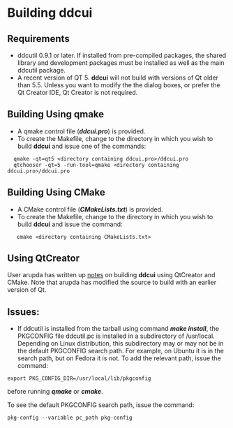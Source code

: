 # Building **ddcui**

## Requirements
- ddcutil 0.9.1 or later.  If installed from pre-compiled packages, the shared library and development packages must be installed
as well as the main ddcutil package.
- A recent version of QT 5.  **ddcui** will not build with versions of Qt older than 5.5. 
Unless you want to modify the the dialog boxes, or prefer the Qt Creator IDE, Qt Creator is not required. 

## Building Using qmake
- A qmake control file (***ddcui.pro***) is provided.
- To create the Makefile, change to the directory in which you wish to 
  build **ddcui** and issue one of the commands: 
~~~
  qmake -qt=qt5 <directory containing ddcui.pro>/ddcui.pro
  qtchooser -qt=5 -run-tool=qmake <directory containing ddcui.pro>/ddcui.pro
~~~

## Building Using CMake
- A CMake control file (***CMakeLists.txt***) is provided.
- To create the Makefile, change to the directory in which you wish to 
  build **ddcui** and issue the command: 
~~~
   cmake <directory containing CMakeLists.txt> 
~~~  

## Using QtCreator

User arupda has written up [notes](https://github.com/rockowitz/ddcui/issues/1) on building **ddcui** using QtCreator and CMake.
Note that arupda has modified the source to build with an earlier version of Qt. 


## Issues: 
- If ddcutil is installed from the tarball using command ***make install***, the
PKGCONFIG file ddcutil.pc is installed in a subdirectory of /usr/local.  Depending on Linux distribution, 
this subdirectory may or may not be in the default PKGCONFIG search path.  For example, on Ubuntu it is in the 
search path, but on Fedora it is not.  To add the relevant path, issue the command: 
~~~
export PKG_CONFIG_DIR=/usr/local/lib/pkgconfig
~~~
before running ***qmake*** or ***cmake***. 

To see the default PKGCONFIG search path, issue the command:
~~~
pkg-config --variable pc_path pkg-config
~~~
